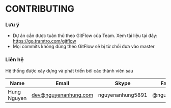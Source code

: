 # CONTRIBUTING

### Lưu ý

- Dự án cần được tuân thủ theo GitFlow của Team. Xem tài liệu tại đây: https://go.tramtro.com/gitflow
- Mọi commits không đúng theo GitFlow sẽ bị từ chối đưa vào master

### Liên hệ

Hệ thống được xây dựng và phát triển bởi các thành viên sau

| Name        | Email                | Skype            | Facebook      |
|-------------|----------------------|------------------|---------------|
| Hung Nguyen | dev@nguyenanhung.com | nguyenanhung5891 | @nguyenanhung |